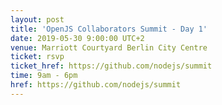 ```yaml
---
layout: post
title: 'OpenJS Collaborators Summit - Day 1'
date: 2019-05-30 9:00:00 UTC+2
venue: Marriott Courtyard Berlin City Centre
ticket: rsvp
ticket_href: https://github.com/nodejs/summit
time: 9am - 6pm
href: https://github.com/nodejs/summit
---
```

